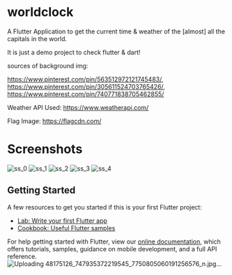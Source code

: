 # worldclock

A Flutter Application to get the current time & weather of the [almost] all the capitals
in the world.

It is just a demo project to check flutter & dart!


sources of background img:

https://www.pinterest.com/pin/563512972121745483/, 
https://www.pinterest.com/pin/305611524703765426/,
https://www.pinterest.com/pin/740771838705462855/


Weather API Used: https://www.weatherapi.com/

Flag Image: https://flagcdn.com/


# Screenshots

![ss_0](https://user-images.githubusercontent.com/13517085/116992312-8ac40800-acf5-11eb-9172-3d239b76adf2.jpeg)
![ss_1](https://user-images.githubusercontent.com/13517085/116992329-8e578f00-acf5-11eb-8d37-eca0a9664aac.jpeg)
![ss_2](https://user-images.githubusercontent.com/13517085/116992337-90b9e900-acf5-11eb-80d3-f8ce3955590e.jpeg)
![ss_3](https://user-images.githubusercontent.com/13517085/116992344-9283ac80-acf5-11eb-8bfc-4d661bf90754.jpeg)
![ss_4](https://user-images.githubusercontent.com/13517085/116992345-93b4d980-acf5-11eb-8d7a-ef3b30efd233.jpeg)



## Getting Started


A few resources to get you started if this is your first Flutter project:

- [Lab: Write your first Flutter app](https://flutter.dev/docs/get-started/codelab)
- [Cookbook: Useful Flutter samples](https://flutter.dev/docs/cookbook)

For help getting started with Flutter, view our
[online documentation](https://flutter.dev/docs), which offers tutorials,
samples, guidance on mobile development, and a full API reference.
![Uploading 48175126_747935372219545_7750805060191256576_n.jpg…]()
